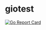# giotest

[![Go Report Card](https://goreportcard.com/badge/github.com/mlctrez/giotest)](https://goreportcard.com/report/github.com/mlctrez/giotest)


